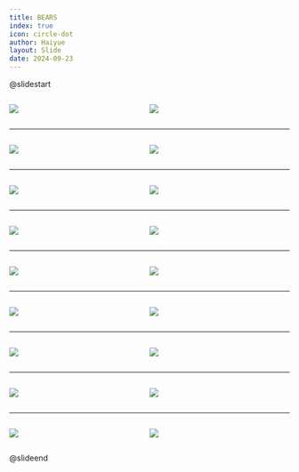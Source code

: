 ```yaml
---
title: BEARS
index: true
icon: circle-dot
author: Haiyue
layout: Slide
date: 2024-09-23
---
```

 
@slidestart

<div style="display:flex">
<div style="flex:1">

![](https://raw.githubusercontent.com/yclord/reading/refs/heads/master/english/Level-S/BEARS/001.webp)
</div>
<div style="flex:1">

![](https://raw.githubusercontent.com/yclord/reading/refs/heads/master/english/Level-S/BEARS/002.webp)
</div>
</div>

---

<div style="display:flex">
<div style="flex:1">

![](https://raw.githubusercontent.com/yclord/reading/refs/heads/master/english/Level-S/BEARS/003.webp)
</div>
<div style="flex:1">

![](https://raw.githubusercontent.com/yclord/reading/refs/heads/master/english/Level-S/BEARS/004.webp)
</div>
</div>

---

<div style="display:flex">
<div style="flex:1">

![](https://raw.githubusercontent.com/yclord/reading/refs/heads/master/english/Level-S/BEARS/005.webp)
</div>
<div style="flex:1">

![](https://raw.githubusercontent.com/yclord/reading/refs/heads/master/english/Level-S/BEARS/006.webp)
</div>
</div>

---

<div style="display:flex">
<div style="flex:1">

![](https://raw.githubusercontent.com/yclord/reading/refs/heads/master/english/Level-S/BEARS/007.webp)
</div>
<div style="flex:1">

![](https://raw.githubusercontent.com/yclord/reading/refs/heads/master/english/Level-S/BEARS/008.webp)
</div>
</div>

---

<div style="display:flex">
<div style="flex:1">

![](https://raw.githubusercontent.com/yclord/reading/refs/heads/master/english/Level-S/BEARS/009.webp)
</div>
<div style="flex:1">

![](https://raw.githubusercontent.com/yclord/reading/refs/heads/master/english/Level-S/BEARS/010.webp)
</div>
</div>

---

<div style="display:flex">
<div style="flex:1">

![](https://raw.githubusercontent.com/yclord/reading/refs/heads/master/english/Level-S/BEARS/011.webp)
</div>
<div style="flex:1">

![](https://raw.githubusercontent.com/yclord/reading/refs/heads/master/english/Level-S/BEARS/012.webp)
</div>
</div>

---

<div style="display:flex">
<div style="flex:1">

![](https://raw.githubusercontent.com/yclord/reading/refs/heads/master/english/Level-S/BEARS/013.webp)
</div>
<div style="flex:1">

![](https://raw.githubusercontent.com/yclord/reading/refs/heads/master/english/Level-S/BEARS/014.webp)
</div>
</div>

---

<div style="display:flex">
<div style="flex:1">

![](https://raw.githubusercontent.com/yclord/reading/refs/heads/master/english/Level-S/BEARS/015.webp)
</div>
<div style="flex:1">

![](https://raw.githubusercontent.com/yclord/reading/refs/heads/master/english/Level-S/BEARS/016.webp)
</div>
</div>

---

<div style="display:flex">
<div style="flex:1">

![](https://raw.githubusercontent.com/yclord/reading/refs/heads/master/english/Level-S/BEARS/017.webp)
</div>
<div style="flex:1">

![](https://raw.githubusercontent.com/yclord/reading/refs/heads/master/english/Level-S/BEARS/018.webp)
</div>
</div>

@slideend